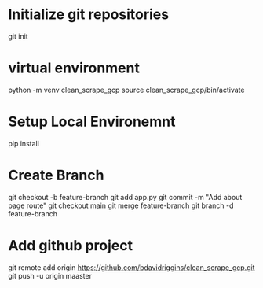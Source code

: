 # Initialize git repositories
git init

# virtual environment
python -m venv clean_scrape_gcp
source clean_scrape_gcp/bin/activate

# Setup Local Environemnt
pip install

# Create Branch
git checkout -b feature-branch
git add app.py
git commit -m "Add about page route"
git checkout main
git merge feature-branch
git branch -d feature-branch


# Add github project

git remote add origin https://github.com/bdavidriggins/clean_scrape_gcp.git
git push -u origin maaster

